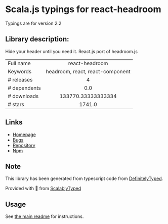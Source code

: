 
# Scala.js typings for react-headroom

Typings are for version 2.2

## Library description:
Hide your header until you need it. React.js port of headroom.js

|                    |                 |
| ------------------ | :-------------: |
| Full name          | react-headroom |
| Keywords           | headroom, react, react-component |
| # releases         | 4 |
| # dependents       | 0.0 |
| # downloads        | 133770.33333333334 |
| # stars            | 1741.0 |

## Links
- [Homepage](https://github.com/KyleAMathews/react-headroom)
- [Bugs](https://github.com/KyleAMathews/react-headroom/issues)
- [Repository](https://github.com/KyleAMathews/react-headroom)
- [Npm](https://www.npmjs.com/package/react-headroom)
    


## Note
This library has been generated from typescript code from [DefinitelyTyped](https://definitelytyped.org).

Provided with :purple_heart: from [ScalablyTyped](https://github.com/oyvindberg/ScalablyTyped)

## Usage
See [the main readme](../../readme.md) for instructions.


